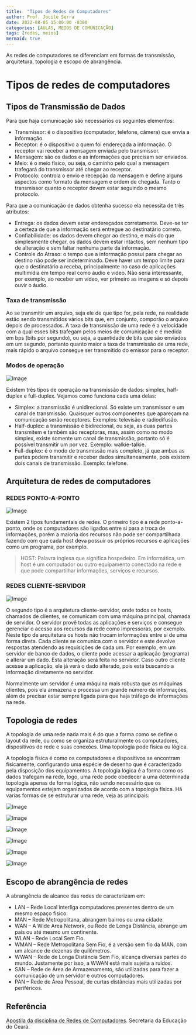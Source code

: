 ```yaml
---
title:  "Tipos de Redes de Computadores"
author: Prof. Jocilé Serra
date: 2022-08-05 15:00:00 -0300
categories: [AULAS, MEIOS DE COMUNICAÇÃO]
tags: [redes, meios]
mermaid: true
---
```

As redes de computadores se diferenciam em formas de transmissão, arquitetura, topologia e escopo de abrangência.

# Tipos de redes de computadores
## Tipos de Transmissão de Dados

Para que haja comunicação são necessários os seguintes elementos:

- Transmissor: é o dispositivo (computador, telefone, câmera) que envia a informação.
- Receptor: é o dispositivo a quem foi endereçada a informação. O receptor vai receber a mensagem enviada pelo transmissor.
- Mensagem: são os dados e as informações que precisam ser enviados.
- Meio: é o meio físico, ou seja, o caminho pelo qual a mensagem trafegará do transmissor até chegar ao receptor.
- Protocolo: controla o envio e recepção da mensagem e define alguns aspectos como formato da mensagem e ordem de chegada. Tanto o transmissor quanto o receptor devem estar seguindo o mesmo protocolo.

Para que a comunicação de dados obtenha sucesso ela necessita de três atributos:

- Entrega: os dados devem estar endereçados corretamente. Deve-se ter a certeza de que a informação será entregue ao destinatário correto.
- Confiabilidade: os dados devem chegar ao destino, e mais do que simplesmente chegar, os dados devem estar intactos, sem nenhum tipo de alteração e sem faltar nenhuma parte da informação.
- Controle do Atraso: o tempo que a informação possui para chegar ao destino não pode ser indeterminado. Deve haver um tempo limite para que o destinatário a receba, principalmente no caso de aplicações multimídia em tempo real como áudio e vídeo. Não seria interessante, por exemplo, ao receber um vídeo, ver primeiro as imagens e só depois ouvir o áudio.

### Taxa de transmissão

Ao se transmitir um arquivo, seja ele de que tipo for, pela rede, na realidade estão sendo transmitidos vários bits que, em conjunto, comporão o arquivo depois de processados. A taxa de transmissão de uma rede é a velocidade com a qual esses bits trafegam pelos meios de comunicação e é medida em bps (bits por segundo), ou seja, a quantidade de bits que são enviados em um segundo, portanto quanto maior a taxa de transmissão de uma rede, mais rápido o arquivo consegue ser transmitido do emissor para o receptor.

### Modos de operação

![Image](https://user-images.githubusercontent.com/45495068/182736472-99d96cd9-8f26-49c5-b69b-5a51b931767e.png)

Existem três tipos de operação na transmissão de dados: simplex, half-duplex e full-duplex. Vejamos como funciona cada uma delas:

- Simplex: a transmissão é unidirecional. Só existe um transmissor e um canal de transmissão. Quaisquer outros componentes que apareçam na comunicação serão receptores. Exemplos: televisão e radiodifusão.
- Half-duplex: a transmissão é bidirecional, ou seja, as duas partes transmitem e também são receptoras, mas, assim como no modo simplex, existe somente um canal de transmissão, portanto só é possível transmitir um por vez. Exemplo: walkie-talkie.
- Full-duplex: é o modo de transmissão mais completo, já que ambas as partes podem transmitir e receber dados simultaneamente, pois existem dois canais de transmissão. Exemplo: telefone.

## Arquitetura de redes de computadores

### REDES PONTO-A-PONTO

![Image](https://user-images.githubusercontent.com/45495068/182733236-f65f6c8c-424f-46a5-b36d-d627ca8aa7a1.png)

Existem 2 tipos fundamentais de redes. O primeiro tipo é a rede ponto-a-ponto, onde os computadores são ligados entre si para a troca de informações, porém a maioria dos recursos não pode ser compartilhada fazendo com que cada host deva possuir os próprios recursos e aplicações como um programa, por exemplo.

> HOST: Palavra inglesa que significa hospedeiro.
> Em informática, um host é um computador ou outro equipamento conectado na rede e que pode compartilhar informações, serviços e recursos.

### REDES CLIENTE-SERVIDOR

![Image](https://user-images.githubusercontent.com/45495068/182733684-fdbb7944-6cbb-464f-a5b3-96f6728327ab.png)


O segundo tipo é a arquitetura cliente-servidor, onde todos os hosts, chamados de clientes, se comunicam com uma máquina principal, chamada de servidor. O servidor provê todas as aplicações e serviços e consegue gerenciar o acesso aos recursos da rede como impressoras, por exemplo. Neste tipo de arquitetura os hosts não trocam informações entre si de uma forma direta.
Cada cliente se comunica com o servidor e este devolve respostas atendendo as requisições de cada um. Por exemplo, em um servidor de banco de dados, o cliente pode acessar a aplicação (programa) e alterar um dado. Esta alteração será feita no servidor. Caso outro cliente acesse a aplicação, ele já verá o dado alterado, pois está buscando a informação diretamente no servidor.

Normalmente um servidor é uma máquina mais robusta que as máquinas clientes, pois ela armazena e processa um grande número de informações,  além de precisar estar sempre ligada para que haja tráfego de informações na rede.

## Topologia de redes

A topologia de uma rede nada mais é do que a forma como se define o layout da rede, ou como se organiza estruturalmente os computadores, dispositivos de rede e suas conexões. Uma topologia pode física ou lógica. 

A topologia física é como os computadores e dispositivos se encontram fisicamente, configurando uma espécie de desenho que é caracterizado pela disposição dos equipamentos. A topologia lógica é a forma como os dados trafegam na rede, logo, uma rede pode obedecer a uma determinada topologia apenas de forma lógica, não sendo necessário que os equipamentos estejam organizados de
acordo com a topologia física. Há varias formas de se estruturar uma rede, veja as principais:

![Image](https://user-images.githubusercontent.com/45495068/182739000-d1a24f90-aefb-4146-8384-b76ec65d7cfb.png)

![Image](https://user-images.githubusercontent.com/45495068/182739043-dac9a65d-27f0-43a1-9356-0438df56b672.png)

![Image](https://user-images.githubusercontent.com/45495068/182739095-2a528b3e-023e-4fd9-b505-b4913b84b61f.png)

![Image](https://user-images.githubusercontent.com/45495068/182739138-dc2b36e8-71cf-477f-89e5-5ddb7138f5ec.png)

![Image](https://user-images.githubusercontent.com/45495068/182739187-a7f94769-d805-49f5-af88-4390b991cb8a.png)

![Image](https://user-images.githubusercontent.com/45495068/182739222-4c11a233-32ee-4d51-9df2-40c23a3fa119.png)

## Escopo de abrangência de redes

A abrangência de alcance das redes de caracterizam em:

* LAN – Rede Local interliga computadores presentes dentro de um mesmo espaço físico.
* MAN – Rede Metropolitana, abrangem bairros ou uma cidade.
* WAN – A Wide Area Network, ou Rede de Longa Distância, abrange um país ou até mesmo um continente.
* WLAN – Rede Local Sem Fio.
* WMAN – Rede Metropolitana Sem Fio, é a versão sem fio da MAN, com um alcance de dezenas de quilômetros.
* WWAN – Rede de Longa Distância Sem Fio, alcança diversas partes do mundo. Justamente por isso, a WWAN está mais sujeita a ruídos.
* SAN – Rede de Área de Armazenamento, são utilizadas para fazer a comunicação de um servidor e outros computadores.
* PAN – Rede de Área Pessoal, de curtas distâncias mais utilizadas por periféricos.

## Referência

[Apostila da disciplina de Redes de Computadores](https://educacaoprofissional.seduc.ce.gov.br/images/material_didatico/redes_de_computadores/redes_de_computadores.pdf). Secretaria da Educação do Ceará.